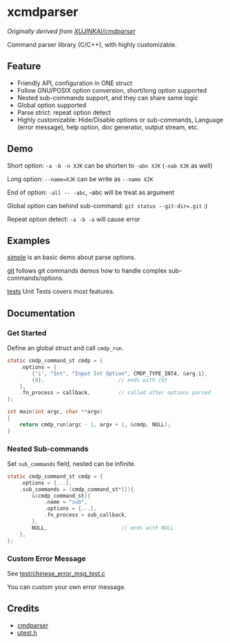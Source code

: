 # xcmdparser
_Originally derived from [XUJINKAI/cmdparser](https://github.com/XUJINKAI/cmdparser)_

Command parser library (C/C++), with highly customizable.

## Feature

- Friendly API, configuration in ONE struct
- Follow GNU/POSIX option conversion, short/long option supported
- Nested sub-commands support, and they can share same logic
- Global option supported
- Parse strict: repeat option detect
- Highly customizable: Hide/Disable options or sub-commands, Language (error message), help option, doc generator, output stream, etc.

## Demo
Short option: `-a -b -n XJK` can be shorten to `-abn XJK` (`-nab XJK` as well)

Long option: `--name=XJK` can be write as `--name XJK`

End of option: `-all -- -abc`, -abc will be treat as argument

Global option can behind sub-command: `git status --git-dir=.git` :)

Repeat option detect: `-a -b -a` will cause error

## Examples

[simple](demo/simple/main.c) is an basic demo about parse options.

[git](demo/git) follows git commands demos how to handle complex sub-commands/options.

[tests](tests) Unit Tests covers most features.

## Documentation

### Get Started

Define an global struct and call `cmdp_run`.

```c
static cmdp_command_st cmdp = {
    .options = {
        {'i', "Int", "Input Int Option", CMDP_TYPE_INT4, &arg.i},
        {0},                        // ends with {0}
    },
    .fn_process = callback,         // called after options parsed
};

int main(int argc, char **argv)
{
    return cmdp_run(argc - 1, argv + 1, &cmdp, NULL);
}
```

### Nested Sub-commands

Set `sub_commands` field, nested can be infinite.

```c
static cmdp_command_st cmdp = {
    .options = {...},
    .sub_commands = (cmdp_command_st*[]){
        &(cmdp_command_st){
            .name = "sub",
            .options = {...},
            .fn_process = sub_callback,
        },
        NULL,                        // ends with NULL
    },
};
```

### Custom Error Message

See [test/chinese_error_msg_test.c](test/chinese_error_msg_test.c)

You can custom your own error message.

## Credits

- [cmdparser](https://github.com/XUJINKAI/cmdparser)
- [utest.h](https://github.com/sheredom/utest.h)
